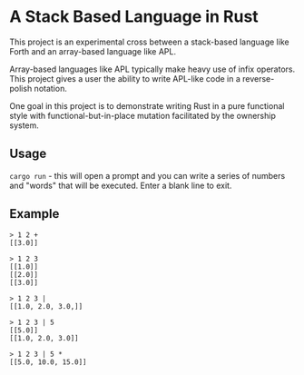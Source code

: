 # A Stack Based Language in Rust

This project is an experimental cross between a stack-based language like Forth and an array-based language like APL.

Array-based languages like APL typically make heavy use of infix operators. This project gives a user the ability to write APL-like code in a reverse-polish notation.

One goal in this project is to demonstrate writing Rust in a pure functional style with functional-but-in-place mutation facilitated by the ownership system. 

## Usage
`cargo run` - this will open a prompt and you can write a series of numbers and "words" that will be executed. Enter a blank line to exit. 

## Example

```
> 1 2 +
[[3.0]]

> 1 2 3
[[1.0]]
[[2.0]]
[[3.0]]

> 1 2 3 |
[[1.0, 2.0, 3.0,]]

> 1 2 3 | 5
[[5.0]]
[[1.0, 2.0, 3.0]]

> 1 2 3 | 5 *
[[5.0, 10.0, 15.0]]
```
